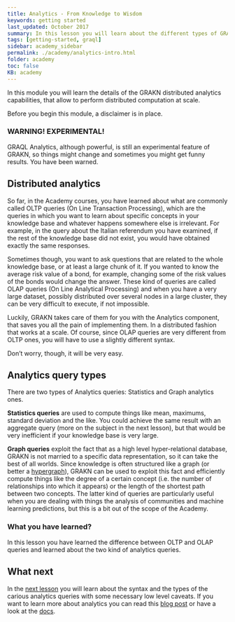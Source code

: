 ```yaml
---
title: Analytics - From Knowledge to Wisdom
keywords: getting started
last_updated: October 2017
summary: In this lesson you will learn about the different types of GRAQL Analytics query and when to use them
tags: [getting-started, graql]
sidebar: academy_sidebar
permalink: ./academy/analytics-intro.html
folder: academy
toc: false
KB: academy
---
```


In this module you will learn the details of the GRAKN distributed analytics capabilities, that allow to perform distributed computation at scale.

Before you begin this module, a disclaimer is in place.

### WARNING! EXPERIMENTAL!
GRAQL Analytics, although powerful, is still an experimental feature of GRAKN, so things might change and sometimes you might get funny results. You have been warned.

## Distributed analytics
So far, in the Academy courses, you have learned about what are commonly called OLTP queries (On Line Transaction Processing), which are the queries in which you want to learn about specific concepts in your knowledge base and whatever happens somewhere else is irrelevant. For example, in the query about the Italian referendum you have examined, if the rest of the knowledge base did not exist, you would have obtained exactly the same responses.

Sometimes though, you want to ask questions that are related to the whole knowledge base, or at least a large chunk of it. If you wanted to know the average risk value of a bond, for example, changing some of the risk values of the bonds would change the answer. These kind of queries are called OLAP queries (On Line Analytical Processing) and when you have a very large dataset, possibly distributed over several nodes in a large cluster, they can be very difficult to execute, if not impossible.

Luckily, GRAKN takes care of them for you with the Analytics component, that saves you all the pain of implementing them. In a distributed fashion that works at a scale.
Of course, since OLAP queries are very different from OLTP ones, you will have to use a slightly different syntax.

Don’t worry, though, it will be very easy.

## Analytics query types
There are two types of Analytics queries: Statistics and Graph analytics ones.

**Statistics queries** are used to compute things like mean, maximums, standard deviation and the like. You could achieve the same result with an aggregate query (more on the subject in the next lesson), but that would be very inefficient if your knowledge base is very large.

**Graph queries** exploit the fact that as a high level hyper-relational database, GRAKN is not married to a specific data representation, so it can take the best of all worlds. Since knowledge is often structured like a graph (or better a [hypergraph](https://en.wikipedia.org/wiki/Hypergraph)), GRAKN can be used to exploit this fact and efficiently compute things like the degree of a certain concept (i.e. the number of relationships into which it appears) or the length of the shortest path between two concepts.
The latter kind of queries are particularly useful when you are dealing with things the analysis of communities and machine learning predictions, but this is a bit out of the scope of the Academy.

### What you have learned?
In this lesson you have learned the difference between OLTP and OLAP queries and learned about the two kind of analytics queries.

## What next
In the [next lesson](/academy/statistics-queries.html) you will learn about the syntax and the types of the carious analytics queries with some necessary low level caveats. If you want to learn more about analytics you can read this [blog post](https://blog.grakn.ai/distributed-big-data-analytics-with-graql-fc71500822d1) or have a look at the [docs](/index.html).
